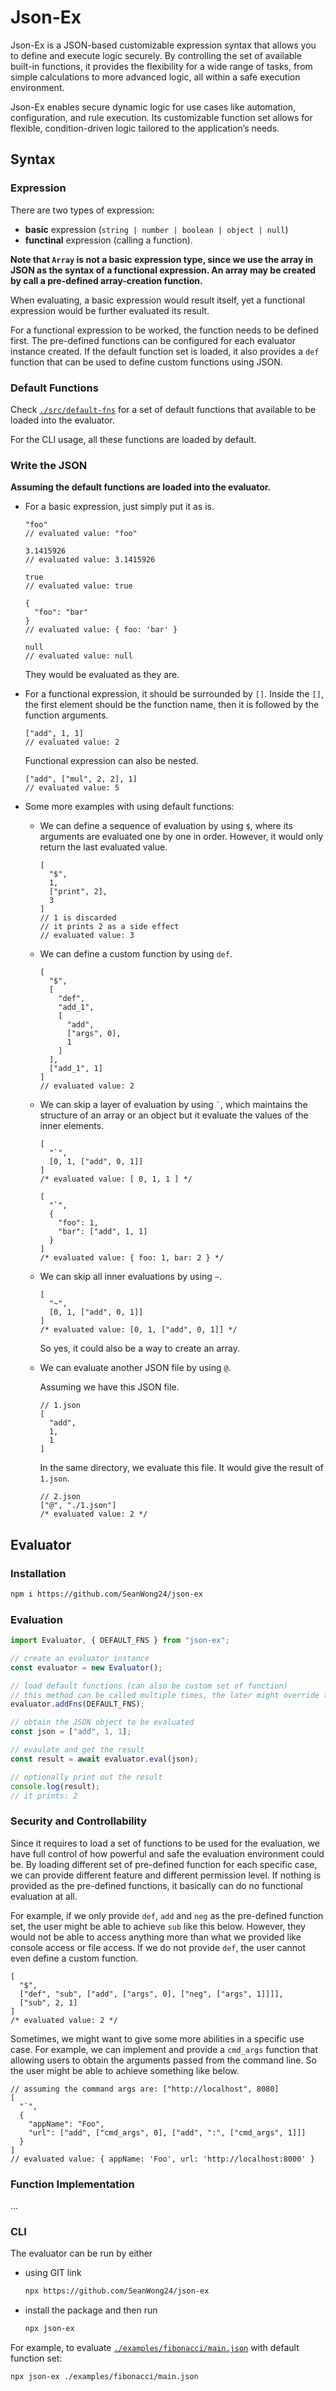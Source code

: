 # Json-Ex

Json-Ex is a JSON-based customizable expression syntax that allows you to define
and execute logic securely. By controlling the set of available built-in
functions, it provides the flexibility for a wide range of tasks, from simple
calculations to more advanced logic, all within a safe execution environment.

Json-Ex enables secure dynamic logic for use cases like automation,
configuration, and rule execution. Its customizable function set allows for
flexible, condition-driven logic tailored to the application’s needs.

## Syntax

### Expression

There are two types of expression:

- **basic** expression (`string | number | boolean | object | null`)
- **functinal** expression (calling a function).

**Note that `Array` is not a basic expression type, since we use the array in
JSON as the syntax of a functional expression. An array may be created by call a
pre-defined array-creation function.**

When evaluating, a basic expression would result itself, yet a functional
expression would be further evaluated its result.

For a functional expression to be worked, the function needs to be defined
first. The pre-defined functions can be configured for each evaluator instance
created. If the default function set is loaded, it also provides a `def`
function that can be used to define custom functions using JSON.

### Default Functions

Check [`./src/default-fns`](./src/default-fns) for a set of default functions
that available to be loaded into the evaluator.

For the CLI usage, all these functions are loaded by default.

### Write the JSON

**Assuming the default functions are loaded into the evaluator.**

- For a basic expression, just simply put it as is.

  ```jsonc
  "foo"
  // evaluated value: "foo"
  ```

  ```jsonc
  3.1415926
  // evaluated value: 3.1415926
  ```

  ```jsonc
  true
  // evaluated value: true
  ```

  ```jsonc
  {
    "foo": "bar"
  }
  // evaluated value: { foo: 'bar' }
  ```

  ```jsonc
  null
  // evaluated value: null
  ```

  They would be evaluated as they are.

- For a functional expression, it should be surrounded by `[]`. Inside the `[]`,
  the first element should be the function name, then it is followed by the
  function arguments.

  ```jsonc
  ["add", 1, 1]
  // evaluated value: 2
  ```

  Functional expression can also be nested.

  ```jsonc
  ["add", ["mul", 2, 2], 1]
  // evaluated value: 5
  ```

- Some more examples with using default functions:
  - We can define a sequence of evaluation by using `$`, where its arguments are
    evaluated one by one in order. However, it would only return the last
    evaluated value.

    ```jsonc
    [
      "$",
      1,
      ["print", 2],
      3
    ]
    // 1 is discarded
    // it prints 2 as a side effect
    // evaluated value: 3
    ```

  - We can define a custom function by using `def`.

    ```jsonc
    [
      "$",
      [
        "def",
        "add_1",
        [
          "add",
          ["args", 0],
          1
        ]
      ],
      ["add_1", 1]
    ]
    // evaluated value: 2
    ```

  - We can skip a layer of evaluation by using `` ` ``, which maintains the
    structure of an array or an object but it evaluate the values of the inner
    elements.

    ```jsonc
    [
      "`",
      [0, 1, ["add", 0, 1]]
    ]
    /* evaluated value: [ 0, 1, 1 ] */
    ```

    ```jsonc
    [
      "`",
      {
        "foo": 1,
        "bar": ["add", 1, 1]
      }
    ]
    /* evaluated value: { foo: 1, bar: 2 } */
    ```
  - We can skip all inner evaluations by using `~`.

    ```jsonc
    [
      "~",
      [0, 1, ["add", 0, 1]]
    ]
    /* evaluated value: [0, 1, ["add", 0, 1]] */
    ```
    So yes, it could also be a way to create an array.

  - We can evaluate another JSON file by using `@`.

    Assuming we have this JSON file.

    ```jsonc
    // 1.json
    [
      "add",
      1,
      1
    ]
    ```
    In the same directory, we evaluate this file. It would give the result of
    `1.json`.

    ```jsonc
    // 2.json
    ["@", "./1.json"]
    /* evaluated value: 2 */
    ```

## Evaluator

### Installation

```sh
npm i https://github.com/SeanWong24/json-ex
```

### Evaluation

```ts
import Evaluator, { DEFAULT_FNS } from "json-ex";

// create an evaluator instance
const evaluator = new Evaluator();

// load default functions (can also be custom set of function)
// this method can be called multiple times, the later might override the previous if two functions has the same name
evaluator.addFns(DEFAULT_FNS);

// obtain the JSON object to be evaluated
const json = ["add", 1, 1];

// evaulate and get the result
const result = await evaluator.eval(json);

// optionally print out the result
console.log(result);
// it prints: 2
```

### Security and Controllability

Since it requires to load a set of functions to be used for the evaluation, we
have full control of how powerful and safe the evaluation environment could be.
By loading different set of pre-defined function for each specific case, we can
provide different feature and different permission level. If nothing is provided
as the pre-defined functions, it basically can do no functional evaluation at
all.

For example, if we only provide `def`, `add` and `neg` as the pre-defined
function set, the user might be able to achieve `sub` like this below. However,
they would not be able to access anything more than what we provided like
console access or file access. If we do not provide `def`, the user cannot even
define a custom function.

```jsonc
[
  "$",
  ["def", "sub", ["add", ["args", 0], ["neg", ["args", 1]]]],
  ["sub", 2, 1]
]
/* evaluated value: 2 */
```

Sometimes, we might want to give some more abilities in a specific use case. For
example, we can implement and provide a `cmd_args` function that allowing users
to obtain the arguments passed from the command line. So the user might be able
to achieve something like below.

```jsonc
// assuming the command args are: ["http://localhost", 8080]
[
  "`",
  {
    "appName": "Foo",
    "url": ["add", ["cmd_args", 0], ["add", ":", ["cmd_args", 1]]]
  }
]
// evaluated value: { appName: 'Foo', url: 'http://localhost:8000' }
```

### Function Implementation

...

### CLI

The evaluator can be run by either

- using GIT link
  ```sh
  npx https://github.com/SeanWong24/json-ex
  ```
- install the package and then run

  ```sh
  npx json-ex
  ```

For example, to evaluate
[`./examples/fibonacci/main.json`](./examples/fibonacci/main.json) with default
function set:

```sh
npx json-ex ./examples/fibonacci/main.json
```
